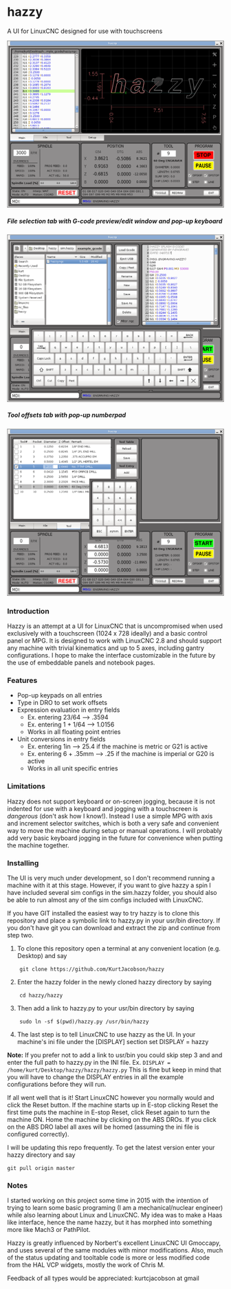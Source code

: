 # hazzy

A UI for LinuxCNC designed for use with touchscreens

![Main screen with back-plot](/screenshots/Screenshot_1.png?raw=true "Main screen with back-plot")

##### File selection tab with G-code preview/edit window and pop-up keyboard
![File selection page](/screenshots/Screenshot_2.png?raw=true "File selection page")

##### Tool offsets tab with pop-up numberpad
![Tool edit page](/screenshots/Screenshot_3.png?raw=true "Optional Title")

### Introduction
Hazzy is an attempt at a UI for LinuxCNC that is uncompromised when used exclusively with a touchscreen (1024 x 728 ideally) and a basic control panel or MPG. It is designed to work with LinuxCNC 2.8 and should support any machine with trivial kinematics and up to 5 axes, including gantry configurations. I hope to make the interface customizable in the future by the use of embeddable panels and notebook pages.

### Features
* Pop-up keypads on all entries
* Type in DRO to set work offsets
* Expression evaluation in entry fields
    * Ex. entering 23/64 --> .3594
    * Ex. entering 1 + 1/64 --> 1.0156
    * Works in all floating point entries
* Unit conversions in entry fields
    * Ex. entering 1in --> 25.4 if the machine is metric or G21 is active
    * Ex. entering 6 + .35mm --> .25 if the machine is imperial or G20 is active 
    * Works in all unit specific entries
    
### Limitations
Hazzy does not support keyboard or on-screen jogging, because it is not indented for use with a keyboard and jogging with a touchscreen is *dangerous* (don't ask how I know!). Instead I use a simple MPG with axis and increment selector switches, which is both a very safe and convenient way to move the machine during setup or manual operations. I will probably add very basic keyboard jogging in the future for convenience when putting the machine together.

### Installing

The UI is very much under development, so I don't recommend running a machine with it at this stage. However, if you want to give hazzy a spin I have included several sim configs in the sim.hazzy folder, you should also be able to run almost any of the sim configs included with LinuxCNC.  

If you have GIT installed the easiest way to try hazzy is to clone this repository and place a symbolic link to hazzy.py in your usr/bin directory. If you don't have git you can download and extract the zip and continue from step two. 

1. To clone this repository open a terminal at any convenient location (e.g. Desktop) and say
```
    git clone https://github.com/KurtJacobson/hazzy
```

2. Enter the hazzy folder in the newly cloned hazzy directory by saying
```
    cd hazzy/hazzy
```

3. Then add a link to hazzy.py to your usr/bin directory by saying  
```
    sudo ln -sf $(pwd)/hazzy.py /usr/bin/hazzy
```
4. The last step is to tell LinuxCNC to use hazzy as the UI. In your machine's ini file under the [DISPLAY] section set DISPLAY = hazzy

**Note:** If you prefer not to add a link to usr/bin you could skip step 3 and and enter the full path to hazzy.py in the INI file. Ex. ```DISPLAY = /home/kurt/Desktop/hazzy/hazzy/hazzy.py```
This is fine but keep in mind that you will have to change the DISPLAY entries in all the example configurations before they will run.


If all went well that is it!  Start LinuxCNC however you normally would and click the Reset button. If the machine starts up in E-stop clicking Reset the first time puts the machine in E-stop Reset, click Reset again to turn the machine ON.  Home the machine by clicking on the ABS DROs.  If you click on the ABS DRO label all axes will be homed (assuming the ini file is configured correctly).


I will be updating this repo frequently. To get the latest version enter your hazzy directory and say
```
git pull origin master
```
### Notes
I started working on this project some time in 2015 with the intention of trying to learn some basic programing (I am a mechanical/nuclear engineer) while also learning about Linux and LinuxCNC. My idea was to make a Haas like interface, hence the name hazzy, but it has morphed into something more like Mach3 or PathPilot.

Hazzy is greatly influenced by Norbert's excellent LinuxCNC UI Gmoccapy, and uses several of the same modules with minor modifications. Also, much of the status updating and tooltable code is more or less modified code from the HAL VCP widgets, mostly the work of Chris M.

Feedback of all types would be appreciated: kurtcjacobson at gmail
